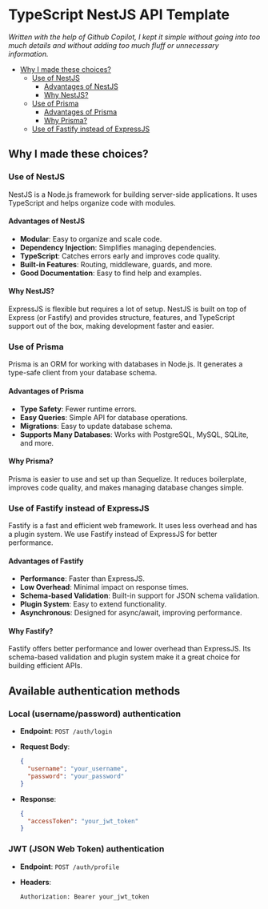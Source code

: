 # TypeScript NestJS API Template

_Written with the help of Github Copilot, I kept it simple without going into too much details and without adding too much fluff or unnecessary information._

- [Why I made these choices?](#why-i-made-these-choices)
  - [Use of NestJS](#use-of-nestjs)
    - [Advantages of NestJS](#advantages-of-nestjs)
    - [Why NestJS?](#why-nestjs)
  - [Use of Prisma](#use-of-prisma)
    - [Advantages of Prisma](#advantages-of-prisma)
    - [Why Prisma?](#why-prisma)
  - [Use of Fastify instead of ExpressJS](#use-of-fastify-instead-of-expressjs)

## Why I made these choices?

### Use of NestJS

NestJS is a Node.js framework for building server-side applications. It uses TypeScript and helps organize code with modules.

#### Advantages of NestJS

- **Modular**: Easy to organize and scale code.
- **Dependency Injection**: Simplifies managing dependencies.
- **TypeScript**: Catches errors early and improves code quality.
- **Built-in Features**: Routing, middleware, guards, and more.
- **Good Documentation**: Easy to find help and examples.

#### Why NestJS?

ExpressJS is flexible but requires a lot of setup. NestJS is built on top of Express (or Fastify) and provides structure, features, and TypeScript support out of the box, making development faster and easier.

### Use of Prisma

Prisma is an ORM for working with databases in Node.js. It generates a type-safe client from your database schema.

#### Advantages of Prisma

- **Type Safety**: Fewer runtime errors.
- **Easy Queries**: Simple API for database operations.
- **Migrations**: Easy to update database schema.
- **Supports Many Databases**: Works with PostgreSQL, MySQL, SQLite, and more.

#### Why Prisma?

Prisma is easier to use and set up than Sequelize. It reduces boilerplate, improves code quality, and makes managing database changes simple.

### Use of Fastify instead of ExpressJS

Fastify is a fast and efficient web framework. It uses less overhead and has a plugin system. We use Fastify instead of ExpressJS for better performance.

#### Advantages of Fastify

- **Performance**: Faster than ExpressJS.
- **Low Overhead**: Minimal impact on response times.
- **Schema-based Validation**: Built-in support for JSON schema validation.
- **Plugin System**: Easy to extend functionality.
- **Asynchronous**: Designed for async/await, improving performance.

#### Why Fastify?

Fastify offers better performance and lower overhead than ExpressJS. Its schema-based validation and plugin system make it a great choice for building efficient APIs.

## Available authentication methods

### Local (username/password) authentication

- **Endpoint**: `POST /auth/login`
- **Request Body**:

  ```json
  {
    "username": "your_username",
    "password": "your_password"
  }
  ```

- **Response**:

  ```json
  {
    "accessToken": "your_jwt_token"
  }
  ```

### JWT (JSON Web Token) authentication

- **Endpoint**: `POST /auth/profile`
- **Headers**:

  ```text
  Authorization: Bearer your_jwt_token
  ```
